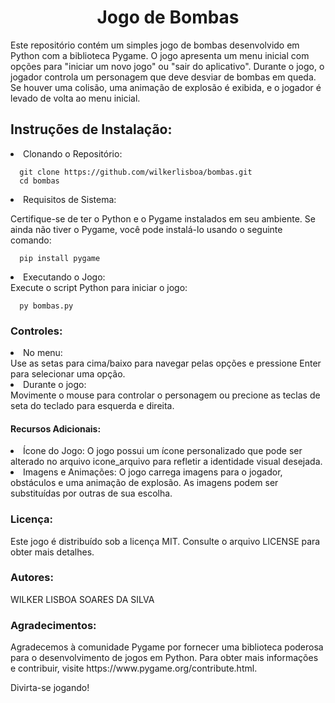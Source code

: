 <h1 align="center">Jogo de Bombas</h1>
Este repositório contém um simples jogo de bombas desenvolvido em Python com a biblioteca Pygame. O jogo apresenta um menu inicial com opções para "iniciar um novo jogo" ou "sair do aplicativo". Durante o jogo, o jogador controla um personagem que deve desviar de bombas em queda. Se houver uma colisão, uma animação de explosão é exibida, e o jogador é levado de volta ao menu inicial.
<h2>Instruções de Instalação:</h2>

<li>Clonando o Repositório:</li>

      git clone https://github.com/wilkerlisboa/bombas.git
      cd bombas
      
<li>Requisitos de Sistema:</li>

Certifique-se de ter o Python e o Pygame instalados em seu ambiente. Se ainda não tiver o Pygame, você pode instalá-lo usando o seguinte comando:

      pip install pygame

<li>Executando o Jogo:</li>
Execute o script Python para iniciar o jogo:

      py bombas.py

<h3>Controles:</h3>

<li>No menu:</li>
  Use as setas para cima/baixo para navegar pelas opções e 
  pressione Enter para selecionar uma opção.

<li>Durante o jogo:</li>
Movimente o mouse para controlar o personagem ou precione as teclas de seta do teclado para esquerda e direita.

<h4>Recursos Adicionais:</h4>
<li>Ícone do Jogo: O jogo possui um ícone personalizado que pode ser alterado no arquivo icone_arquivo para refletir a identidade visual desejada.</i>
<li>Imagens e Animações: O jogo carrega imagens para o jogador, obstáculos e uma animação de explosão. As imagens podem ser substituídas por outras de sua escolha.</li>

<h3>Licença:</h3>
Este jogo é distribuído sob a licença MIT. Consulte o arquivo LICENSE para obter mais detalhes.

<h3>Autores:</h3>
<a>WILKER LISBOA SOARES DA SILVA</a>

<h3>Agradecimentos:</h3>
Agradecemos à comunidade Pygame por fornecer uma biblioteca poderosa para o desenvolvimento de jogos em Python. Para obter mais informações e contribuir, visite https://www.pygame.org/contribute.html.<br>

Divirta-se jogando!


